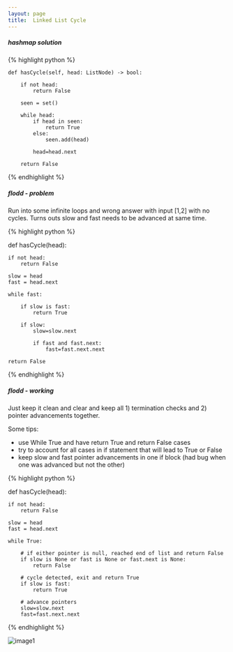 ```yaml
---
layout: page
title:  Linked List Cycle
---
```


##### hashmap solution

{% highlight python %}

    def hasCycle(self, head: ListNode) -> bool:

        if not head:
            return False
        
        seen = set()
        
        while head:
            if head in seen:
                return True
            else:
                seen.add(head)
            
            head=head.next
        
        return False

{% endhighlight %}

##### flodd - problem

Run into some infinite loops and wrong answer with input [1,2] with no cycles.
Turns outs slow and fast needs to be advanced at same time.

{% highlight python %}

def hasCycle(head):

    if not head:
        return False
    
    slow = head
    fast = head.next
    
    while fast:

        if slow is fast:
            return True

        if slow:
            slow=slow.next
            
            if fast and fast.next:
                fast=fast.next.next            
        
    return False

{% endhighlight %}


##### flodd - working

Just keep it clean and clear and keep all 1) termination checks and 2) pointer advancements together.

Some tips:
- use While True and have return True and return False cases
- try to account for all cases in if statement that will lead to True or False
- keep slow and fast pointer advancements in one if block (had bug when one was advanced but not the other)

{% highlight python %}

def hasCycle(head):

    if not head:
        return False
    
    slow = head
    fast = head.next
    
    while True:

        # if either pointer is null, reached end of list and return False
        if slow is None or fast is None or fast.next is None:
            return False

        # cycle detected, exit and return True
        if slow is fast:
            return True 

        # advance pointers
        slow=slow.next
        fast=fast.next.next

{% endhighlight %}

![image1]()